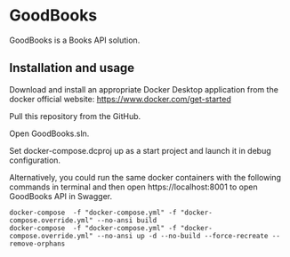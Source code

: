 # GoodBooks

GoodBooks is a Books API solution.

## Installation and usage

Download and install an appropriate Docker Desktop application from the docker official website: https://www.docker.com/get-started

Pull this repository from the GitHub.

Open GoodBooks.sln.

Set docker-compose.dcproj up as a start project and launch it in debug configuration.

Alternatively, you could run the same docker containers with the following commands in terminal and then open https://localhost:8001 to open GoodBooks API in Swagger.

```docker
docker-compose  -f "docker-compose.yml" -f "docker-compose.override.yml" --no-ansi build
docker-compose  -f "docker-compose.yml" -f "docker-compose.override.yml" --no-ansi up -d --no-build --force-recreate --remove-orphans

